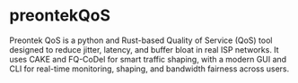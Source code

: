 # preontekQoS
Preontek QoS is a python and Rust-based Quality of Service (QoS) tool designed to reduce jitter, latency, and buffer bloat in real ISP networks. It uses CAKE and FQ-CoDel for smart traffic shaping, with a modern GUI and CLI for real-time monitoring, shaping, and bandwidth fairness across users.        
